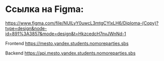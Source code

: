 # Ссылка на Figma: 
https://www.figma.com/file/NUILyY0uwcL3mtgCYlxLH6/Diploma-(Copy)?type=design&node-id=891%3A3857&mode=design&t=HkzcedcH7nvJWnNd-1

Frontend https://mesto.yandex.students.nomoreparties.sbs

Backend https://api.mesto.yandex.students.nomoreparties.sbs